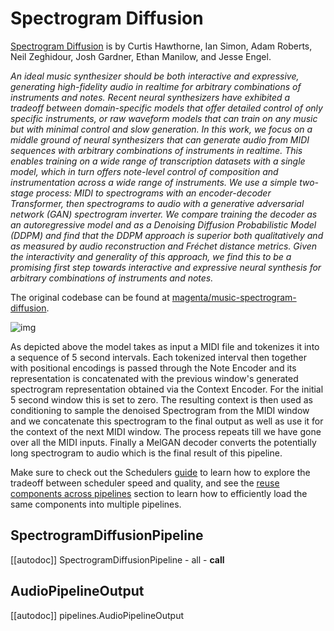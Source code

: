 <!--Copyright 2023 The HuggingFace Team. All rights reserved.

Licensed under the Apache License, Version 2.0 (the "License"); you may not use this file except in compliance with
the License. You may obtain a copy of the License at

http://www.apache.org/licenses/LICENSE-2.0

Unless required by applicable law or agreed to in writing, software distributed under the License is distributed on
an "AS IS" BASIS, WITHOUT WARRANTIES OR CONDITIONS OF ANY KIND, either express or implied. See the License for the
specific language governing permissions and limitations under the License.
-->

# Spectrogram Diffusion

[Spectrogram Diffusion](https://huggingface.co/papers/2206.05408) is by Curtis Hawthorne, Ian Simon, Adam Roberts, Neil Zeghidour, Josh Gardner, Ethan Manilow, and Jesse Engel.

*An ideal music synthesizer should be both interactive and expressive, generating high-fidelity audio in realtime for arbitrary combinations of instruments and notes. Recent neural synthesizers have exhibited a tradeoff between domain-specific models that offer detailed control of only specific instruments, or raw waveform models that can train on any music but with minimal control and slow generation. In this work, we focus on a middle ground of neural synthesizers that can generate audio from MIDI sequences with arbitrary combinations of instruments in realtime. This enables training on a wide range of transcription datasets with a single model, which in turn offers note-level control of composition and instrumentation across a wide range of instruments. We use a simple two-stage process: MIDI to spectrograms with an encoder-decoder Transformer, then spectrograms to audio with a generative adversarial network (GAN) spectrogram inverter. We compare training the decoder as an autoregressive model and as a Denoising Diffusion Probabilistic Model (DDPM) and find that the DDPM approach is superior both qualitatively and as measured by audio reconstruction and Fréchet distance metrics. Given the interactivity and generality of this approach, we find this to be a promising first step towards interactive and expressive neural synthesis for arbitrary combinations of instruments and notes.*

The original codebase can be found at [magenta/music-spectrogram-diffusion](https://github.com/magenta/music-spectrogram-diffusion).

![img](https://storage.googleapis.com/music-synthesis-with-spectrogram-diffusion/architecture.png)

As depicted above the model takes as input a MIDI file and tokenizes it into a sequence of 5 second intervals. Each tokenized interval then together with positional encodings is passed through the Note Encoder and its representation is concatenated with the previous window's generated spectrogram representation obtained via the Context Encoder. For the initial 5 second window this is set to zero. The resulting context is then used as conditioning to sample the denoised Spectrogram from the MIDI window and we concatenate this spectrogram to the final output as well as use it for the context of the next MIDI window. The process repeats till we have gone over all the MIDI inputs. Finally a MelGAN decoder converts the potentially long spectrogram to audio which is the final result of this pipeline.

<Tip>

Make sure to check out the Schedulers [guide](../../using-diffusers/schedulers) to learn how to explore the tradeoff between scheduler speed and quality, and see the [reuse components across pipelines](../../using-diffusers/loading#reuse-components-across-pipelines) section to learn how to efficiently load the same components into multiple pipelines.

</Tip>

## SpectrogramDiffusionPipeline
[[autodoc]] SpectrogramDiffusionPipeline
	- all
	- __call__

## AudioPipelineOutput
[[autodoc]] pipelines.AudioPipelineOutput